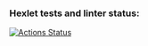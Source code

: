 ### Hexlet tests and linter status:
[![Actions Status](https://github.com/StepanenkoArtem/rails-project-lvl1/workflows/hexlet-check/badge.svg)](https://github.com/StepanenkoArtem/rails-project-lvl1/actions)